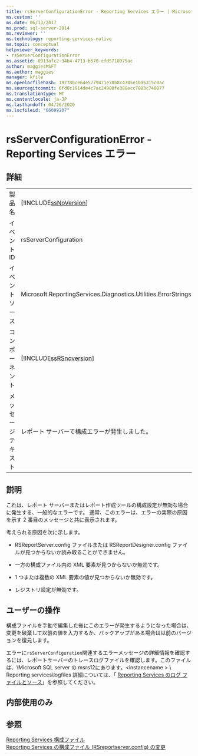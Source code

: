 ```yaml
---
title: rsServerConfigurationError - Reporting Services エラー | Microsoft Docs
ms.custom: ''
ms.date: 06/13/2017
ms.prod: sql-server-2014
ms.reviewer: ''
ms.technology: reporting-services-native
ms.topic: conceptual
helpviewer_keywords:
- rsServerConfigurationError
ms.assetid: 0913afc2-34b4-4713-b570-cfd5718975ac
author: maggiesMSFT
ms.author: maggies
manager: kfile
ms.openlocfilehash: 19778bce64e5779471e78b8c4305e1bd6315c0ac
ms.sourcegitcommit: 6fd8c1914de4c7ac24900fe388ecc7883c740077
ms.translationtype: MT
ms.contentlocale: ja-JP
ms.lasthandoff: 04/26/2020
ms.locfileid: "66099207"
---
```

# <a name="rsserverconfigurationerror---reporting-services-error"></a>rsServerConfigurationError - Reporting Services エラー
    
## <a name="details"></a>詳細  
  
|||  
|-|-|  
|製品名|[!INCLUDE[ssNoVersion](../../includes/ssnoversion-md.md)]|  
|イベント ID|rsServerConfiguration|  
|イベント ソース|Microsoft.ReportingServices.Diagnostics.Utilities.ErrorStrings|  
|コンポーネント|[!INCLUDE[ssRSnoversion](../../includes/ssrsnoversion-md.md)]|  
|メッセージ テキスト|レポート サーバーで構成エラーが発生しました。|  
  
## <a name="explanation"></a>説明  
 これは、レポート サーバーまたはレポート作成ツールの構成設定が無効な場合に発生する、一般的なエラーです。 通常、このエラーは、エラーの実際の原因を示す 2 番目のメッセージと共に表示されます。  
  
 考えられる原因を次に示します。  
  
-   RSReportServer.config ファイルまたは RSReportDesigner.config ファイルが見つからないか読み取ることができません。  
  
-   一方の構成ファイル内の XML 要素が見つからないか無効です。  
  
-   1 つまたは複数の XML 要素の値が見つからないか無効です。  
  
-   レジストリ設定が無効です。  
  
## <a name="user-action"></a>ユーザーの操作  
 構成ファイルを手動で編集した後にこのエラーが発生するようになった場合は、変更を破棄して以前の値を入力するか、バックアップがある場合は以前のバージョンを復元します。  
  
 エラーに`rsServerConfiguration`関連するエラーメッセージの詳細情報を確認するには、レポートサーバーのトレースログファイルを確認します。このファイルは、\Microsoft SQL server の msrs12にあります。\<instancename > \ Reporting services\logfiles 詳細については、「 [Reporting Services のログ ファイルとソース](../report-server/reporting-services-log-files-and-sources.md)」を参照してください。  
  
## <a name="internal-only"></a>内部使用のみ  
  
## <a name="see-also"></a>参照  
 [Reporting Services 構成ファイル](../report-server/reporting-services-configuration-files.md)   
 [Reporting Services の構成ファイル &#40;RSreportserver.config&#41; の変更](../report-server/modify-a-reporting-services-configuration-file-rsreportserver-config.md)  
  
  
